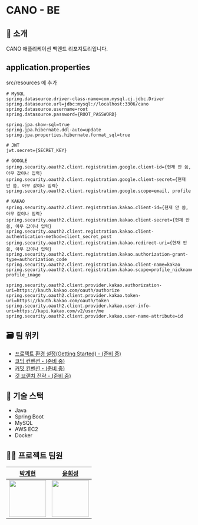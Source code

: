 # CANO - BE

## 📝 소개
CANO 애플리케이션 백엔드 리포지토리입니다.

## application.properties
src/resources 에 추가
```properties
# MySQL
spring.datasource.driver-class-name=com.mysql.cj.jdbc.Driver
spring.datasource.url=jdbc:mysql://localhost:3306/cano
spring.datasource.username=root
spring.datasource.password={ROOT_PASSWORD}

spring.jpa.show-sql=true
spring.jpa.hibernate.ddl-auto=update
spring.jpa.properties.hibernate.format_sql=true

# JWT
jwt.secret={SECRET_KEY}

# GOOGLE
spring.security.oauth2.client.registration.google.client-id={현재 안 씀, 아무 값이나 입력}
spring.security.oauth2.client.registration.google.client-secret={현재 안 씀, 아무 값이나 입력}
spring.security.oauth2.client.registration.google.scope=email, profile

# KAKAO
spring.security.oauth2.client.registration.kakao.client-id={현재 안 씀, 아무 값이나 입력}
spring.security.oauth2.client.registration.kakao.client-secret={현재 안 씀, 아무 값이나 입력}
spring.security.oauth2.client.registration.kakao.client-authentication-method=client_secret_post
spring.security.oauth2.client.registration.kakao.redirect-uri={현재 안 씀, 아무 값이나 입력}
spring.security.oauth2.client.registration.kakao.authorization-grant-type=authorization_code
spring.security.oauth2.client.registration.kakao.client-name=kakao
spring.security.oauth2.client.registration.kakao.scope=profile_nickname, profile_image

spring.security.oauth2.client.provider.kakao.authorization-uri=https://kauth.kakao.com/oauth/authorize
spring.security.oauth2.client.provider.kakao.token-uri=https://kauth.kakao.com/oauth/token
spring.security.oauth2.client.provider.kakao.user-info-uri=https://kapi.kakao.com/v2/user/me
spring.security.oauth2.client.provider.kakao.user-name-attribute=id
```

## 🗃 팀 위키

- [프로젝트 환경 설정(Getting Started) - (준비 중)]()
- [코딩 컨벤션 - (준비 중)]()
- [커밋 컨벤션 - (준비 중)]()
- [깃 브랜치 전략 - (준비 중)]()

## 🔧 기술 스택

- Java
- Spring Boot
- MySQL
- AWS EC2
- Docker

## 💁‍♂️ 프로젝트 팀원

<div align="center">

|  [박계현](https://github.com/gyehyun-bak) | [윤회성](https://github.com/squareCaaat) |
| :-----------------------------------------: | :------------------------------------: |
| <img src="https://github.com/gyehyun-bak.png" width="100"> | <img src="https://github.com/squareCaaat.png" width="100"> |
